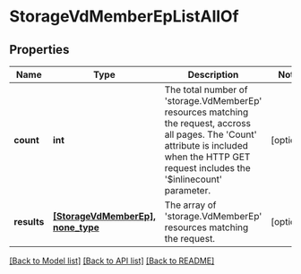 # StorageVdMemberEpListAllOf

## Properties
Name | Type | Description | Notes
------------ | ------------- | ------------- | -------------
**count** | **int** | The total number of &#39;storage.VdMemberEp&#39; resources matching the request, accross all pages. The &#39;Count&#39; attribute is included when the HTTP GET request includes the &#39;$inlinecount&#39; parameter. | [optional] 
**results** | [**[StorageVdMemberEp], none_type**](StorageVdMemberEp.md) | The array of &#39;storage.VdMemberEp&#39; resources matching the request. | [optional] 

[[Back to Model list]](../README.md#documentation-for-models) [[Back to API list]](../README.md#documentation-for-api-endpoints) [[Back to README]](../README.md)


